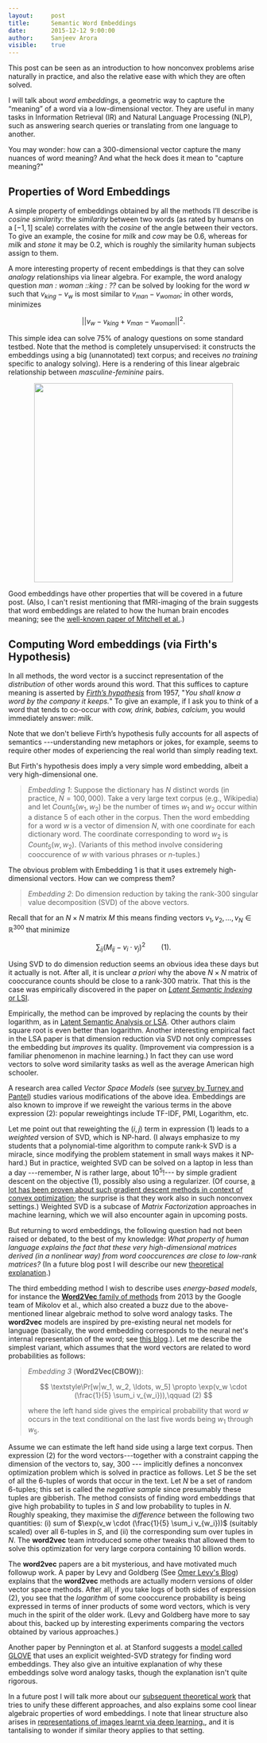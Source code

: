 ```yaml
---
layout:     post
title:      Semantic Word Embeddings
date:       2015-12-12 9:00:00
author:     Sanjeev Arora
visible:    true
---
```


This post can be seen as an introduction to how nonconvex problems arise
naturally in practice, and also the relative ease with which they are often
solved. 

I will talk about *word embeddings*, a geometric way to capture
the “meaning” of a word via a low-dimensional vector. They are useful in
many tasks in Information Retrieval (IR) and Natural Language Processing
(NLP), such as answering search queries or translating from one
language to another. 

You may wonder: how can a 300-dimensional vector capture the many
nuances of word meaning? And what the heck does it mean to "capture meaning?"

## Properties of Word Embeddings
A simple property of embeddings obtained by all the methods I’ll
describe is *cosine similarity*: the  *similarity* between two words 
(as rated by humans on a $[-1,1]$ scale) correlates with the *cosine*
of the angle between their vectors. To 
give an example, the cosine for *milk* and
*cow* may be $0.6$, whereas for *milk* and
*stone* it may be $0.2$, which is roughly the similarity
human subjects assign to them.


A more interesting property of recent embeddings is that they can solve
*analogy* relationships via linear algebra.
For example, the word analogy question
*man : woman ::king : ??* can be solved by looking for the
word $w$ such that $v_{king} - v_w$ is most similar to
$v_{man} - v_{woman}$; in other words, minimizes


$$||v_w - v_{king} + v_{man} - v_{woman}||^2.$$

This simple idea can solve $75\%$ of analogy questions on some standard testbed. Note that the method is completely unsupervised: it constructs the embeddings using a big (unannotated) text corpus; and receives *no training* specific to analogy solving). 
Here is a rendering of this linear algebraic relationship between *masculine-feminine* pairs.

<div style="text-align:center;">
<img src="/assets/analogy-small.jpg" style="width:400px;" />
</div>

Good embeddings have other properties that will be covered in a future
post. (Also, I can't resist mentioning  that fMRI-imaging of the brain suggests that word embeddings are related to how the human brain
encodes meaning; see the [well-known paper of Mitchell et al.](http://www.cs.cmu.edu/~tom/pubs/science2008.pdf).) 

## Computing Word embeddings (via Firth's Hypothesis)

In all methods, the word vector is a succinct representation of the *distribution* of other words around this word. That this suffices to capture meaning is asserted by [*Firth’s hypothesis*](https://en.wikipedia.org/wiki/Distributional_semantics)
from 1957, "*You shall know a word by the company it keeps.*"  To give an example, if I
ask you to think of a word that tends to co-occur with *cow,
drink, babies, calcium*, you would immediately answer:
*milk*. 

Note that we don't believe Firth’s hypothesis fully accounts
for all aspects of semantics ---understanding new metaphors or jokes, for example,
seems to require other modes of experiencing the real world than simply reading text.

But Firth's hypothesis does imply a very simple 
word embedding, albeit a very high-dimensional one.


> *Embedding 1*: Suppose the dictionary has $N$ distinct words (in practice, $N =100,000$). Take a very large text corpus (e.g., Wikipedia) and let $Count_5(w_1, w_2)$ be the number of times $w_1$ and $w_2$ occur within a distance $5$ of each other in the corpus. Then the word embedding for a word $w$ is a vector of dimension $N$, with one coordinate for each dictionary word. The coordinate corresponding to word $w_2$ is $Count_5(w, w_2)$. (Variants of this method involve considering cooccurence of $w$ with various phrases or $n$-tuples.)


The obvious problem with Embedding 1 is that it uses
extremely high-dimensional vectors. How can we compress them?

> *Embedding 2*: Do dimension reduction by taking the rank-300
> singular value decomposition (SVD) of the above vectors. 

Recall that for an $N \times N$ matrix $M$ this means finding vectors
$v_1, v_2, \ldots, v_N \in \mathbb{R}^{300}$ that minimize

$$
\sum_{ij} (M_{ij} - v_i \cdot v_j)^2 \qquad (1).
$$

Using SVD to do dimension reduction seems an obvious idea these days but it
actually is not. After all,  it is unclear *a priori* why the
above $N \times N$ matrix of cooccurance counts should be close to a
rank-300 matrix. That this is the case was empirically discovered in the paper on
[*Latent Semantic Indexing* or LSI](http://lsa.colorado.edu/papers/JASIS.lsi.90.pdf). 

Empirically, the method can be improved by replacing the counts by their logarithm, as in [Latent Semantic Analysis or LSA](http://lsa.colorado.edu/papers/plato/plato.annote.html). Other authors claim  square root
is even better than logarithm.  Another interesting empirical fact in the LSA paper is that dimension reduction via SVD not only compresses the embedding but *improves* its quality. (Improvement via compression is a familiar phenomenon in machine learning.) In fact they can use word vectors to solve word similarity tasks as well as the average American high schooler. 

A research area called *Vector Space Models* (see [survey by Turney and Pantel](https://www.jair.org/media/2934/live-2934-4846-jair.pdf)) studies various modifications of the above idea. Embeddings are also known to improve if we reweight the various terms in the above expression (2): popular reweightings include TF-IDF, PMI, Logarithm, etc. 


Let me point out that reweighting the
$(i, j)$ term in expression (1) leads to a *weighted*
version of SVD, which is NP-hard. (I always emphasize to my students
that a polynomial-time algorithm to compute rank-k  SVD is a miracle, since 
modifying the problem
statement in small ways makes it NP-hard.) But in practice, weighted SVD can be
solved on a laptop in less than a day ---remember, $N$ is rather large, about $10^5$!---
by simple gradient descent on the objective (1), possibly also using
a regularizer. (Of course,  [a lot has been proven about such gradient descent methods in context of convex optimization](http://blog.mrtz.org/2013/09/07/the-zen-of-gradient-descent.html); the surprise is that they work also in such nonconvex settings.) Weighted SVD is a subcase of *Matrix Factorization* approaches in machine learning, which we will also encounter again in upcoming posts. 

But returning to word embeddings, the following question had not been
raised or debated, to the best of my knowledge: *What property of human language explains the
fact that these very high-dimensional matrices derived (in a nonlinear way) from word cooccurences
are close to low-rank matrices?* (In a future blog
post I will describe our new [theoretical explanation](http://arxiv.org/abs/1502.03520).)

The third embedding method I wish to describe uses 
*energy-based models*, for instance the
[**Word2Vec** family of methods](https://code.google.com/p/word2vec/) from 2013 by the Google team of Mikolov et al., which also created a buzz due to the above-mentioned linear algebraic method to solve word analogy tasks.
The **word2vec** models are inspired by pre-existing neural net models for language
(basically, the word embedding corresponds to the neural net's internal representation of the word; see [this blog](http://colah.github.io/posts/2014-07-NLP-RNNs-Representations/).).  Let me
describe the simplest variant, which assumes that the word
vectors are related to word probabilities as follows:


> *Embedding 3* (**Word2Vec(CBOW)**):
>
> $$
> \textstyle\Pr[w|w_1, w_2, \ldots, w_5] \propto \exp(v_w \cdot (\frac{1}{5} \sum_i v_{w_i})),\qquad (2)
> $$
>
> where the left hand side gives the empirical probability that word $w$ occurs in the text
conditional on the last five words being $w_1$ through $w_5$. 

Assume we can estimate the left hand side using a large text corpus. Then expression (2) for the word vectors---together with  a constraint capping the dimension of the
vectors to, say, 300 --- implicitly defines a nonconvex optimization problem which is solved in practice as follows. Let $S$ be the set of all the $6$-tuples of words that occur in the text. Let $N$ be a set of random $6$-tuples; this set is called the 
*negative sample* since presumably these tuples are gibberish. The method consists of finding word embeddings that give high probability to 
tuples in $S$ and low probability to tuples in $N$. Roughly speaking, they maximise the *difference* between the following two quantities: (i) sum of $\exp(v_w \cdot (\frac{1}{5} \sum_i v_{w_i}))$ (suitably scaled) over all $6$-tuples in $S$, and
(ii) the corresponding sum over tuples in $N$.  The **word2vec** team introduced some other tweaks that allowed them to solve this optimization for very large corpora containing 10 billion words. 


The **word2vec** papers are a bit mysterious, and have motivated much
followup work. A paper by Levy and Goldberg (See [Omer Levy's Blog](https://levyomer.wordpress.com/)) explains that the **word2vec**
methods are actually modern versions of older vector space methods.
After all, if you take logs of both sides of expression (2), you see
that the *logarithm* of some cooccurence probability is
being expressed in terms of inner products of some word vectors, which
is very much in the spirit of the older work. (Levy and Goldberg have more to say about this, backed up by interesting experiments comparing the vectors obtained by various approaches.) 

Another paper by Pennington et al. at Stanford suggests a [model called GLOVE](http://nlp.stanford.edu/projects/glove/)
that uses an explicit weighted-SVD strategy for finding word embeddings.
They also give an intuitive explanation of why these embeddings solve 
word analogy tasks, though the explanation isn't quite rigorous. 

In a future post I will talk more about our [subsequent theoretical work](http://arxiv.org/abs/1502.03520) that tries to unify these different approaches, and also explains some  cool linear algebraic properties of word
embeddings. I note that linear structure  also arises in [representations of images learnt
via deep learning.](http://web.eecs.umich.edu/~honglak/nips2015-analogy.pdf), and it is tantalising to wonder if similar theory applies to that setting. 
